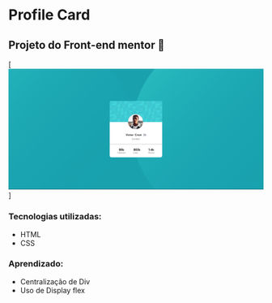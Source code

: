 # Profile Card
## Projeto do Front-end mentor 🚀
[<img src="./src/imagens/Capturar-profile-card.PNG">]
### Tecnologias utilizadas:
- HTML
- CSS
### Aprendizado:
- Centralização de Div 
- Uso de Display flex




